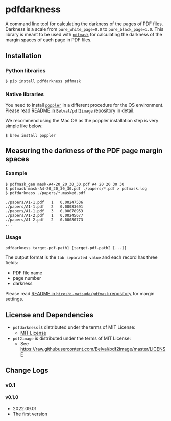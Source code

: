# pdfdarkness
A command line tool for calculating the darkness of the pages of PDF files.
Darkness is a scale from `pure_white_page=0.0` to `pure_black_page=1.0`.
This library is meant to be used with [`pdfmask`](https://github.com/hiroshi-matsuda/pdfmask) for calculating the darkness of the margin spaces of each page in PDF files.

## Installation

### Python libraries

```console
$ pip install pdfdarkness pdfmask
```

### Native libraries

You need to install [`poppler`](https://poppler.freedesktop.org/) in a different procedure for the OS environment. Please read [README in `Belval/pdf2image` repository](https://github.com/Belval/pdf2image#how-to-install) in detail.

We recommend using the Mac OS as the poppler installation step is very simple like below:

```console
$ brew install poppler
```

## Measuring the darkness of the PDF page margin spaces

### Example

```console
$ pdfmask_gen mask-A4-20_20_30_30.pdf A4 20 20 30 30
$ pdfmask mask-A4-20_20_30_30.pdf ./papers/*.pdf > pdfmask.log
$ pdfdarkness ./papers/*.masked.pdf

./papers/A1-1.pdf	1	0.00247536
./papers/A1-1.pdf	2	0.00083691
./papers/A1-1.pdf	3	0.00078953
./papers/A1-2.pdf	1	0.00245677
./papers/A1-2.pdf	2	0.00080773
...
```

### Usage

```
pdfdarkness target-pdf-path1 [target-pdf-path2 [...]]
```

The output format is the `tab separated value` and each record has three fields:
- PDF file name
- page number
- darkness

Please read [README in `hiroshi-matsuda/pdfmask` repository](https://github.com/hiroshi-matsuda/pdfmask#create-mask-pdf-file) for margin settings.

## License and Dependencies

- `pdfdarkness` is distributed under the terms of MIT License:
  - [MIT License](https://raw.githubusercontent.com/hiroshi-matsuda/pdfdarkness/main/LICENSE)
- `pdf2image` is distributed under the terms of MIT License:
  - See https://raw.githubusercontent.com/Belval/pdf2image/master/LICENSE

## Change Logs

### v0.1

#### v0.1.0
- 2022.09.01
- The first version
